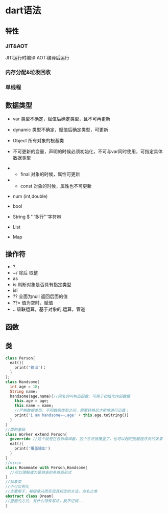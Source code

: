# dart语法

## 特性

### JIT&AOT

JIT:运行时编译
AOT:编译后运行

### 内存分配&垃圾回收

### 单线程

## 数据类型

- var 类型不确定，赋值后确定类型，且不可再更新
- dynamic 类型不确定，赋值后确定类型，可更新
- Object 所有对象的根基类
- 不可更新的变量，声明的时候必须初始化，不可与var同时使用，可指定具体数据类型
- - final 对象的时候，属性可更新
- - const 对象的时候，属性也不可更新

- num (int,double)
- bool
- String $ '''多行'''字符串
- List
- Map

## 操作符

- ?.
- ~/ 除后 取整
- as
- is 判断对象是否具有指定类型
- is!
- ?? 全面为null 返回后面的值
- ??= 值为空时，赋值
- .. 级联运算，基于对象的.运算，管道

## 函数

## 类

```dart
class Person{
  eat(){
    print('输出')；
  }
};
class Handsome{
  int age = 18;
  String name;
  handsome(age,name){//同名的叫构造函数，可用于初始化内部数据
    this.age = age;
    this.name = name;
    //严格数据类型，不同数据类型之间，需要转换后才能够进行运算；
    print('i am handsome~~,age' + this.age.toString())
  }
}
//类的基础
class Worker extend Person{
  @override //这个就是在告诉编译器，这个方法被覆盖了，也可以起到提醒程序员的效果
  eat(){
    print('覆盖输出')
  }
}
//mixin
class Roommate with Person,Handsome{
  //可以理解成为是继承的多继承形式
}
//抽象类
//不可实例化
//主要用于，被继承从而实现其规定的方法，命名之类
abstract class Dream{
//里面的方法，有什么特殊写法，我不记得...
}

```
